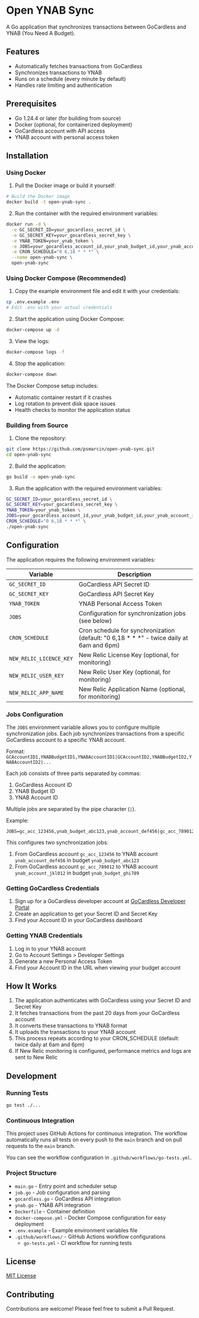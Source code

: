 # Open YNAB Sync

A Go application that synchronizes transactions between GoCardless and YNAB (You Need A Budget).

## Features

- Automatically fetches transactions from GoCardless
- Synchronizes transactions to YNAB
- Runs on a schedule (every minute by default)
- Handles rate limiting and authentication

## Prerequisites

- Go 1.24.4 or later (for building from source)
- Docker (optional, for containerized deployment)
- GoCardless account with API access
- YNAB account with personal access token

## Installation

### Using Docker

1. Pull the Docker image or build it yourself:

```bash
# Build the Docker image
docker build -t open-ynab-sync .
```

2. Run the container with the required environment variables:

```bash
docker run -d \
  -e GC_SECRET_ID=your_gocardless_secret_id \
  -e GC_SECRET_KEY=your_gocardless_secret_key \
  -e YNAB_TOKEN=your_ynab_token \
  -e JOBS=your_gocardless_account_id,your_ynab_budget_id,your_ynab_account_id \
  -e CRON_SCHEDULE="0 6,18 * * *" \
  --name open-ynab-sync \
  open-ynab-sync
```

### Using Docker Compose (Recommended)

1. Copy the example environment file and edit it with your credentials:

```bash
cp .env.example .env
# Edit .env with your actual credentials
```

2. Start the application using Docker Compose:

```bash
docker-compose up -d
```

3. View the logs:

```bash
docker-compose logs -f
```

4. Stop the application:

```bash
docker-compose down
```

The Docker Compose setup includes:
- Automatic container restart if it crashes
- Log rotation to prevent disk space issues
- Health checks to monitor the application status

### Building from Source

1. Clone the repository:

```bash
git clone https://github.com/psmarcin/open-ynab-sync.git
cd open-ynab-sync
```

2. Build the application:

```bash
go build -o open-ynab-sync
```

3. Run the application with the required environment variables:

```bash
GC_SECRET_ID=your_gocardless_secret_id \
GC_SECRET_KEY=your_gocardless_secret_key \
YNAB_TOKEN=your_ynab_token \
JOBS=your_gocardless_account_id,your_ynab_budget_id,your_ynab_account_id \
CRON_SCHEDULE="0 6,18 * * *" \
./open-ynab-sync
```

## Configuration

The application requires the following environment variables:

| Variable | Description |
|----------|-------------|
| `GC_SECRET_ID` | GoCardless API Secret ID |
| `GC_SECRET_KEY` | GoCardless API Secret Key |
| `YNAB_TOKEN` | YNAB Personal Access Token |
| `JOBS` | Configuration for synchronization jobs (see below) |
| `CRON_SCHEDULE` | Cron schedule for synchronization (default: "0 6,18 * * *" - twice daily at 6am and 6pm) |
| `NEW_RELIC_LICENCE_KEY` | New Relic License Key (optional, for monitoring) |
| `NEW_RELIC_USER_KEY` | New Relic User Key (optional, for monitoring) |
| `NEW_RELIC_APP_NAME` | New Relic Application Name (optional, for monitoring) |

### Jobs Configuration

The `JOBS` environment variable allows you to configure multiple synchronization jobs. Each job synchronizes transactions from a specific GoCardless account to a specific YNAB account.

Format: `GCAccountID1,YNABBudgetID1,YNABAccountID1|GCAccountID2,YNABBudgetID2,YNABAccountID2|...`

Each job consists of three parts separated by commas:
1. GoCardless Account ID
2. YNAB Budget ID
3. YNAB Account ID

Multiple jobs are separated by the pipe character (`|`).

Example:
```
JOBS=gc_acc_123456,ynab_budget_abc123,ynab_account_def456|gc_acc_789012,ynab_budget_ghi789,ynab_account_jkl012
```

This configures two synchronization jobs:
1. From GoCardless account `gc_acc_123456` to YNAB account `ynab_account_def456` in budget `ynab_budget_abc123`
2. From GoCardless account `gc_acc_789012` to YNAB account `ynab_account_jkl012` in budget `ynab_budget_ghi789`

### Getting GoCardless Credentials

1. Sign up for a GoCardless developer account at [GoCardless Developer Portal](https://bankaccountdata.gocardless.com/)
2. Create an application to get your Secret ID and Secret Key
3. Find your Account ID in your GoCardless dashboard

### Getting YNAB Credentials

1. Log in to your YNAB account
2. Go to Account Settings > Developer Settings
3. Generate a new Personal Access Token
4. Find your Account ID in the URL when viewing your budget account

## How It Works

1. The application authenticates with GoCardless using your Secret ID and Secret Key
2. It fetches transactions from the past 20 days from your GoCardless account
3. It converts these transactions to YNAB format
4. It uploads the transactions to your YNAB account
5. This process repeats according to your CRON_SCHEDULE (default: twice daily at 6am and 6pm)
6. If New Relic monitoring is configured, performance metrics and logs are sent to New Relic

## Development

### Running Tests

```bash
go test ./...
```

### Continuous Integration

This project uses GitHub Actions for continuous integration. The workflow automatically runs all tests on every push to the `main` branch and on pull requests to the `main` branch.

You can see the workflow configuration in `.github/workflows/go-tests.yml`.

### Project Structure

- `main.go` - Entry point and scheduler setup
- `job.go` - Job configuration and parsing
- `gocardless.go` - GoCardless API integration
- `ynab.go` - YNAB API integration
- `Dockerfile` - Container definition
- `docker-compose.yml` - Docker Compose configuration for easy deployment
- `.env.example` - Example environment variables file
- `.github/workflows/` - GitHub Actions workflow configurations
  - `go-tests.yml` - CI workflow for running tests

## License

[MIT License](LICENSE)

## Contributing

Contributions are welcome! Please feel free to submit a Pull Request.

